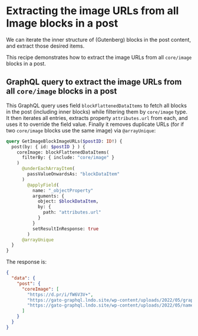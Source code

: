 # Extracting the image URLs from all Image blocks in a post

We can iterate the inner structure of (Gutenberg) blocks in the post content, and extract those desired items.

This recipe demonstrates how to extract the image URLs from all `core/image` blocks in a post.

## GraphQL query to extract the image URLs from all `core/image` blocks in a post

This GraphQL query uses field `blockFlattenedDataItems` to fetch all blocks in the post (including inner blocks) while filtering them by `core/image` type. It then iterates all entries, extracts property `attributes.url` from each, and uses it to override the field value. Finally it removes duplicate URLs (for if two `core/image` blocks use the same image) via `@arrayUnique`:

```graphql
query GetImageBlockImageURLs($postID: ID!) {
  post(by: { id: $postID } ) {
    coreImage: blockFlattenedDataItems(
      filterBy: { include: "core/image" }
    )
      @underEachArrayItem(
        passValueOnwardsAs: "blockDataItem"
      )
        @applyField(
          name: "_objectProperty"
          arguments: {
            object: $blockDataItem,
            by: {
              path: "attributes.url"
            }
          }
          setResultInResponse: true
        )
      @arrayUnique
  }
}
```

The response is:

```json
{
  "data": {
    "post": {
      "coreImage": [
        "https://d.pr/i/fW6V3V+",
        "https://gato-graphql.lndo.site/wp-content/uploads/2022/05/graphql-voyager-public-1024x622.jpg",
        "https://gato-graphql.lndo.site/wp-content/uploads/2022/05/namespaced-interactive-schema-1024x598.png"
      ]
    }
  }
}
```
